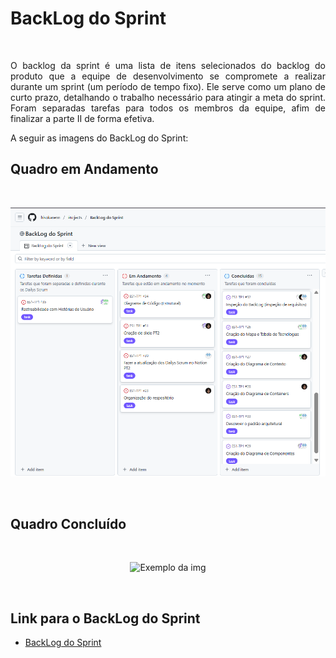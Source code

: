# BackLog do Sprint

<br>
<p align="justify">O backlog da sprint é uma lista de itens selecionados do backlog do produto que a equipe de desenvolvimento se compromete a realizar durante um sprint (um período de tempo fixo). Ele serve como um plano de curto prazo, detalhando o trabalho necessário para atingir a meta do sprint. 
Foram separadas tarefas para todos os membros da equipe, afim de finalizar a parte II de forma efetiva.
<br>

A seguir as imagens do BackLog do Sprint:

## Quadro em Andamento
<br>
<p align="center"> <img src="https://github.com/hisokarenn/ES1-TP1/blob/1769a7403055fed0007c64156e29bc98db222711/Arquitetura_do_Software/Imagens/BackLog_do_Sprint/backlog%20sprint%20andamento.png" alt="" width="1000" /></p>
<br>

## Quadro Concluído
<br>
<p align="center"> <img src="" alt= "Exemplo da img" alt="" width="1000" /></p>
<br>

## Link para o BackLog do Sprint
- [BackLog do Sprint](https://github.com/users/hisokarenn/projects/7)

